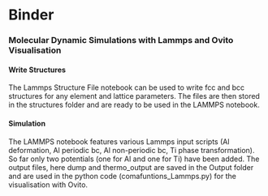 # Binder
### Molecular Dynamic Simulations with Lammps and Ovito Visualisation

#### Write Structures
The Lammps Structure File notebook can be used to write fcc and bcc structures for any element and lattice parameters. The files are then stored in the structures folder and are ready to be used in the LAMMPS notebook.

#### Simulation
The LAMMPS notebook features various Lammps input scripts (Al deformation, Al periodic bc, Al non-periodic bc, Ti phase transformation). So far only two potentials (one for Al and one for Ti) have been added. The output files, here dump and thermo_output are saved in the Output folder and are used in the python code (comafuntions_Lammps.py) for the visualisation with Ovito. 

